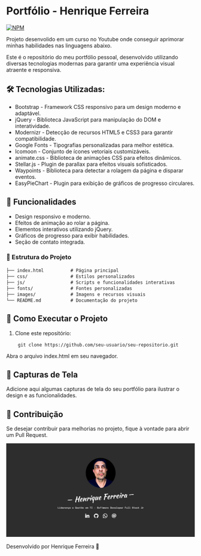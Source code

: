 # Portfólio - Henrique Ferreira
[![NPM](https://img.shields.io/npm/l/react)](https://github.com/henriquearaujooficial/Portfolio/blob/master/LICENSE)

Projeto desenvolido em um curso no Youtube onde conseguir aprimorar minhas habilidades nas linguagens abaixo.

Este é o repositório do meu portfólio pessoal, desenvolvido utilizando diversas tecnologias modernas para garantir uma experiência visual atraente e responsiva.

## 🛠️ Tecnologias Utilizadas:
- Bootstrap - Framework CSS responsivo para um design moderno e adaptável.
- jQuery - Biblioteca JavaScript para manipulação do DOM e interatividade.
- Modernizr - Detecção de recursos HTML5 e CSS3 para garantir compatibilidade.
- Google Fonts - Tipografias personalizadas para melhor estética.
- Icomoon - Conjunto de ícones vetoriais customizáveis.
- animate.css - Biblioteca de animações CSS para efeitos dinâmicos.
- Stellar.js - Plugin de parallax para efeitos visuais sofisticados.
- Waypoints - Biblioteca para detectar a rolagem da página e disparar eventos.
- EasyPieChart - Plugin para exibição de gráficos de progresso circulares.

## 📌 Funcionalidades
- Design responsivo e moderno.
- Efeitos de animação ao rolar a página.
- Elementos interativos utilizando jQuery.
- Gráficos de progresso para exibir habilidades.
- Seção de contato integrada.

### 📂 Estrutura do Projeto
    ├── index.html          # Página principal
    ├── css/                # Estilos personalizados
    ├── js/                 # Scripts e funcionalidades interativas
    ├── fonts/              # Fontes personalizadas
    ├── images/             # Imagens e recursos visuais
    └── README.md           # Documentação do projeto

## 🚀 Como Executar o Projeto

1. Clone este repositório:

        git clone https://github.com/seu-usuario/seu-repositorio.git

Abra o arquivo index.html em seu navegador.

## 🎨 Capturas de Tela

Adicione aqui algumas capturas de tela do seu portfólio para ilustrar o design e as funcionalidades.

## 🤝 Contribuição
Se desejar contribuir para melhorias no projeto, fique à vontade para abrir um Pull Request.

![Portfólio](https://github.com/henriqueferreira-ofc/portfoliohenrique/blob/main/images/capaparaprojeto.jpg)

Desenvolvido por Henrique Ferreira 🚀

